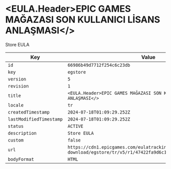 # <EULA.Header>EPIC GAMES MAĞAZASI SON KULLANICI LİSANS ANLAŞMASI</>

Store EULA

| Key | Value |
| --- | ----- |
| `id` | `66986b49d7712f254c6c23db` |
| `key` | `egstore` |
| `version` | `5` |
| `revision` | `1` |
| `title` | `<EULA.Header>EPIC GAMES MAĞAZASI SON KULLANICI LİSANS ANLAŞMASI</>` |
| `locale` | `tr` |
| `createdTimestamp` | `2024-07-18T01:09:29.252Z` |
| `lastModifiedTimestamp` | `2024-07-18T01:09:29.252Z` |
| `status` | `ACTIVE` |
| `description` | `Store EULA` |
| `custom` | `false` |
| `url` | `https://cdn1.epicgames.com/eulatracking-download/egstore/tr/v5/r1/47422fa9d6c1cb1fdeda6d248c4a9f2b.pdf` |
| `bodyFormat` | `HTML` |
